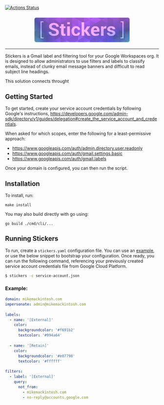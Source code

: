 [![Actions Status](https://github.com/mikemackintosh/stickers/workflows/Test/badge.svg)](https://github.com/mikemackintosh/stickers/actions)

<p align="center">
  <img width="320px" src=".github/stickers.png">
</p>

---
Stickers is a Gmail label and filtering tool for your Google Workspaces org. It is designed to allow administrators to use filters and labels to classify emails, instead of clunky email message banners and difficult to read subject line headings.

This solution connects throught

## Getting Started
To get started, create your service account credentials by following Google's instructions, https://developers.google.com/admin-sdk/directory/v1/guides/delegation#create_the_service_account_and_credentials.

When asked for which scopes, enter the following for a least-permissive approach:
- https://www.googleapis.com/auth/admin.directory.user.readonly
- https://www.googleapis.com/auth/gmail.settings.basic
- https://www.googleapis.com/auth/gmail.labels

Once your domain is configured, you can then run the script.

## Installation
To install, run:

    make install

You may also build directly with go using:

    go build ./cmd/cli/...

## Running Stickers
To run, create a `stickers.yaml` configuration file. You can use an [example](./stickers.yaml-example), or use the below snippet to bootstrap your configuration. Once ready, you can run the following command, referencing your previously created service account credentials file from Google Cloud Platform.

```bash
$ stickers -c service-account.json
```

### Example:
```yaml
domain: mikemackintosh.com
impersonate: admin@mikemackintosh.com

labels:
  - name: '[External]'
    color:
      backgroundcolor: '#f691b2'
      textcolor: '#994a64'

  - name: '[Retain]'
    color:
      backgroundcolor: '#e07798'
      textcolor: '#ffffff'

filters:
  - label: '[External]'
    query:
      not_from:
        - mikemackintosh.com
        - no-reply@accounts.google.com
```
